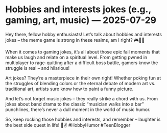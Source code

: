 # Hobbies and interests jokes (e.g., gaming, art, music) — 2025-07-29

Hey there, fellow hobby enthusiasts! Let’s talk about hobbies and interests jokes – the meme game is strong in these realms, am I right? 🎮🎨🎵 

When it comes to gaming jokes, it’s all about those epic fail moments that make us laugh and relate on a spiritual level. From getting pwned in multiplayer to rage-quitting after a difficult boss battle, gamers know the struggle is real – and hilarious!

Art jokes? They’re a masterpiece in their own right! Whether poking fun at the struggles of blending colors or the eternal debate of modern art vs. traditional art, artists sure know how to paint a funny picture.

And let’s not forget music jokes – they really strike a chord with us. From jokes about band drama to the classic “musician walks into a bar” punchlines, there’s never a dull moment in the world of music humor.

So, keep rocking those hobbies and interests, and remember – laughter is the best side quest in life! 🤣✌️ #HobbyHumor #TeenBlogger